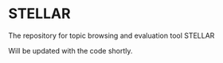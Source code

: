 # STELLAR
The repository for topic browsing and evaluation tool STELLAR

Will be updated with the code shortly.
